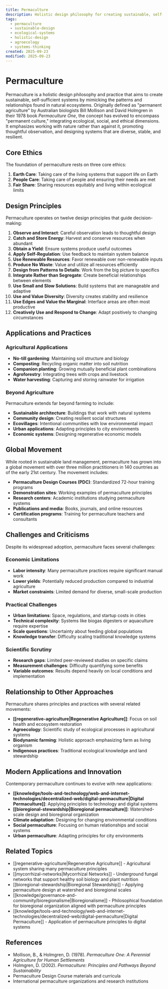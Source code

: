 ```yaml
---
title: Permaculture
description: Holistic design philosophy for creating sustainable, self-sufficient systems by mimicking natural ecosystems
tags:
  - permaculture
  - sustainable-design
  - ecological-systems
  - holistic-design
  - agroecology
  - systems-thinking
created: 2025-09-23
modified: 2025-09-23
---
```


# Permaculture

Permaculture is a holistic design philosophy and practice that aims to create sustainable, self-sufficient systems by mimicking the patterns and relationships found in natural ecosystems. Originally defined as "permanent agriculture" by Australian biologists Bill Mollison and David Holmgren in their 1978 book *Permaculture One*, the concept has evolved to encompass "permanent culture," integrating ecological, social, and ethical dimensions. It emphasizes working with nature rather than against it, promoting thoughtful observation, and designing systems that are diverse, stable, and resilient.

## Core Ethics

The foundation of permaculture rests on three core ethics:

1. **Earth Care**: Taking care of the living systems that support life on Earth
2. **People Care**: Taking care of people and ensuring their needs are met
3. **Fair Share**: Sharing resources equitably and living within ecological limits

## Design Principles

Permaculture operates on twelve design principles that guide decision-making:

1. **Observe and Interact**: Careful observation leads to thoughtful design
2. **Catch and Store Energy**: Harvest and conserve resources when abundant
3. **Obtain a Yield**: Ensure systems produce useful outcomes
4. **Apply Self-Regulation**: Use feedback to maintain system balance
5. **Use Renewable Resources**: Favor renewable over non-renewable inputs
6. **Produce No Waste**: Value and utilize all resources efficiently
7. **Design from Patterns to Details**: Work from the big picture to specifics
8. **Integrate Rather than Segregate**: Create beneficial relationships between elements
9. **Use Small and Slow Solutions**: Build systems that are manageable and adaptive
10. **Use and Value Diversity**: Diversity creates stability and resilience
11. **Use Edges and Value the Marginal**: Interface areas are often most productive
12. **Creatively Use and Respond to Change**: Adapt positively to changing circumstances

## Applications and Practices

### Agricultural Applications
- **No-till gardening**: Maintaining soil structure and biology
- **Composting**: Recycling organic matter into soil nutrition
- **Companion planting**: Growing mutually beneficial plant combinations
- **Agroforestry**: Integrating trees with crops and livestock
- **Water harvesting**: Capturing and storing rainwater for irrigation

### Beyond Agriculture
Permaculture extends far beyond farming to include:

- **Sustainable architecture**: Buildings that work with natural systems
- **Community design**: Creating resilient social structures
- **Ecovillages**: Intentional communities with low environmental impact
- **Urban applications**: Adapting principles to city environments
- **Economic systems**: Designing regenerative economic models

## Global Movement

While rooted in sustainable land management, permaculture has grown into a global movement with over three million practitioners in 140 countries as of the early 21st century. The movement includes:

- **Permaculture Design Courses (PDC)**: Standardized 72-hour training programs
- **Demonstration sites**: Working examples of permaculture principles
- **Research centers**: Academic institutions studying permaculture systems
- **Publications and media**: Books, journals, and online resources
- **Certification programs**: Training for permaculture teachers and consultants

## Challenges and Criticisms

Despite its widespread adoption, permaculture faces several challenges:

### Economic Limitations
- **Labor intensity**: Many permaculture practices require significant manual work
- **Lower yields**: Potentially reduced production compared to industrial agriculture
- **Market constraints**: Limited demand for diverse, small-scale production

### Practical Challenges
- **Urban limitations**: Space, regulations, and startup costs in cities
- **Technical complexity**: Systems like biogas digesters or aquaculture require expertise
- **Scale questions**: Uncertainty about feeding global populations
- **Knowledge transfer**: Difficulty scaling traditional knowledge systems

### Scientific Scrutiny
- **Research gaps**: Limited peer-reviewed studies on specific claims
- **Measurement challenges**: Difficulty quantifying some benefits
- **Variable outcomes**: Results depend heavily on local conditions and implementation

## Relationship to Other Approaches

Permaculture shares principles and practices with several related movements:

- **[[regenerative-agriculture|Regenerative Agriculture]]**: Focus on soil health and ecosystem restoration
- **Agroecology**: Scientific study of ecological processes in agricultural systems
- **Biodynamic farming**: Holistic approach emphasizing farm as living organism
- **Indigenous practices**: Traditional ecological knowledge and land stewardship

## Modern Applications and Innovation

Contemporary permaculture continues to evolve with new applications:

- **[[knowledge/tools-and-technology/web-and-internet-technologies/decentralized-web/digital-permaculture|Digital Permaculture]]**: Applying principles to technology and digital systems
- **[[bioregional-stewardship|Bioregional permaculture]]**: Watershed-scale design and bioregional organization
- **Climate adaptation**: Designing for changing environmental conditions
- **Social permaculture**: Focusing on human relationships and social systems
- **Urban permaculture**: Adapting principles for city environments

## Related Topics

- [[regenerative-agriculture|Regenerative Agriculture]] - Agricultural system sharing many permaculture principles
- [[mycorrhizal-networks|Mycorrhizal Networks]] - Underground fungal networks that support healthy soil biology and plant nutrition
- [[bioregional-stewardship|Bioregional Stewardship]] - Applying permaculture design at watershed and bioregional scales
- [[knowledge/governance-and-community/bioregionalisme|Bioregionalisme]] - Philosophical foundation for bioregional organization aligned with permaculture principles
- [[knowledge/tools-and-technology/web-and-internet-technologies/decentralized-web/digital-permaculture|Digital Permaculture]] - Application of permaculture principles to digital systems

## References

- Mollison, B., & Holmgren, D. (1978). *Permaculture One: A Perennial Agriculture for Human Settlements*
- Holmgren, D. (2002). *Permaculture: Principles and Pathways Beyond Sustainability*
- Permaculture Design Course materials and curricula
- International permaculture organizations and research institutions
